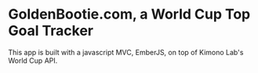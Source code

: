 GoldenBootie.com, a World Cup Top Goal Tracker
===========

This app is built with a javascript MVC, EmberJS, on top of Kimono Lab's World Cup API.
